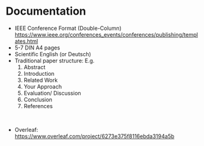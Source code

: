 # Documentation
- IEEE Conference Format (Double-Column)
https://www.ieee.org/conferences_events/conferences/publishing/templates.html
- 5-7 DIN A4 pages
- Scientific English (or Deutsch)
- Traditional paper structure: E.g.
    1. Abstract
    2. Introduction
    3. Related Work
    4. Your Approach
    5. Evaluation/ Discussion
    6. Conclusion
    7. References

<br>

- Overleaf: https://www.overleaf.com/project/6273e375f8116ebda3194a5b